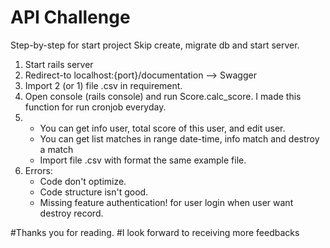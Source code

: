# API Challenge

Step-by-step for start project
Skip create, migrate db and start server.

1. Start rails server
2. Redirect-to localhost:{port}/documentation --> Swagger
3. Import 2 (or 1) file .csv in requirement.
4. Open console (rails console) and run Score.calc_score. I made this function for run cronjob everyday.
5.  - You can get info user, total score of this user, and edit user.
    - You can get list matches in range date-time, info match and destroy a match
    - Import file .csv with format the same example file.
6. Errors: 
    - Code don't optimize.
    - Code structure isn't good.
    - Missing feature authentication! for user login when user want destroy record.

#Thanks you for reading.
#I look forward to receiving more feedbacks